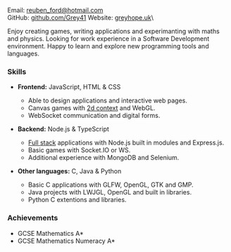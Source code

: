 Email: <reuben_ford@hotmail.com>\
GitHub: [github.com/Grey41](https://github.com/Grey41)
Website: [greyhope.uk](https://greyhope.uk)\

Enjoy creating games, writing applications and experimanting with maths and physics.
Looking for work experience in a Software Development environment.
Happy to learn and explore new programming tools and languages.

### Skills
- **Frontend:** JavaScript, HTML & CSS
  - Able to design applications and interactive web pages.
  - Canvas games with [2d context](https://greyhope.uk/Code-Green) and WebGL.
  - WebSocket communication and digital forms.

- **Backend:** Node.js & TypeScript
  - [Full stack](https://js-bytebase.com) applications with Node.js built in modules and Express.js.
  - Basic games with Socket.IO or WS.
  - Additional experience with MongoDB and Selenium.

- **Other languages:** C, Java & Python
  - Basic C applications with GLFW, OpenGL, GTK and GMP.
  - Java projects with LWJGL, OpenGL and built in libraries.
  - Python C extentions and libraries.

### Achievements
- GCSE Mathematics A*
- GCSE Mathematics Numeracy A*
